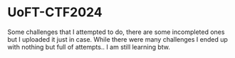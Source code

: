 # UoFT-CTF2024
Some challenges that I attempted to do, there are some incompleted ones but I uploaded it just in case. While there were many challenges I ended up with nothing but full of attempts.. I am still learning btw.
